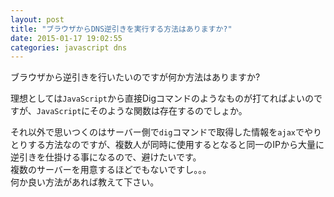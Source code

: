 ```yaml
---
layout: post
title: "ブラウザからDNS逆引きを実行する方法はありますか?"
date: 2015-01-17 19:02:55
categories: javascript dns
---
```

<p>ブラウザから逆引きを行いたいのですが何か方法はありますか?</p>

<p>理想としては<code>JavaScript</code>から直接Digコマンドのようなものが打てればよいのですが、<code>JavaScript</code>にそのような関数は存在するのでしょか。</p>

<p>それ以外で思いつくのはサーバー側で<code>dig</code>コマンドで取得した情報を<code>ajax</code>でやりとりする方法なのですが、複数人が同時に使用するとなると同一のIPから大量に逆引きを仕掛ける事になるので、避けたいです。<br>
複数のサーバーを用意するほどでもないですし。。。<br>
何か良い方法があれば教えて下さい。</p>
